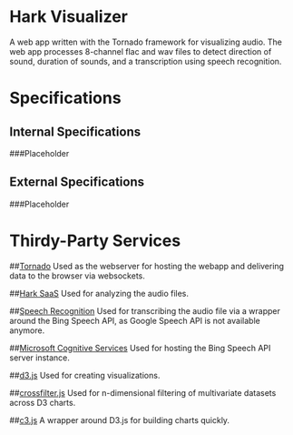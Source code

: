 # Hark Visualizer
A web app written with the Tornado framework for visualizing audio. The web app processes 8-channel flac and wav files to detect direction of sound, duration of sounds, and a transcription using speech recognition.

# Specifications
## Internal Specifications
###Placeholder
## External Specifications
###Placeholder

# Thirdy-Party Services

##[Tornado](http://www.tornadoweb.org/en/stable/)
Used as the webserver for hosting the webapp and delivering data to the browser via websockets.

##[Hark SaaS](https://api.hark.jp/docs/en/)
Used for analyzing the audio files.

##[Speech Recognition](https://github.com/Uberi/speech_recognition/)
Used for transcribing the audio file via a wrapper around the Bing Speech API, as Google Speech API is not available anymore.

##[Microsoft Cognitive Services](https://www.microsoft.com/cognitive-services/en-us/speech-api)
Used for hosting the Bing Speech API server instance.

##[d3.js](https://d3js.org/)
Used for creating visualizations.

##[crossfilter.js](http://square.github.io/crossfilter/)
Used for n-dimensional filtering of multivariate datasets across D3 charts.

##[c3.js](http://c3js.org/)
A wrapper around D3.js for building charts quickly.
